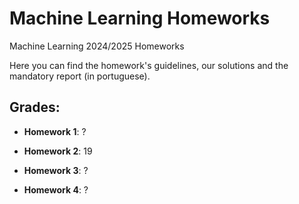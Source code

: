 # Machine Learning Homeworks
Machine Learning 2024/2025 Homeworks

Here you can find the homework's guidelines, our solutions and the mandatory report (in portuguese).

## Grades:

- **Homework 1**: ?

- **Homework 2**: 19

- **Homework 3**: ?

- **Homework 4**: ?
